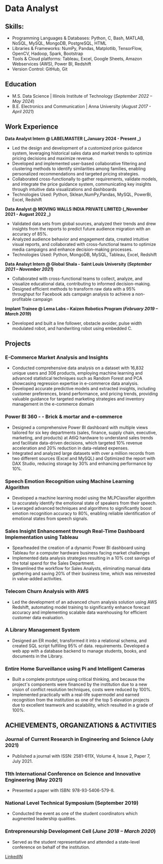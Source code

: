 # Data Analyst

## Skills: 
- Programming Languages & Databases: Python, C, Bash, MATLAB, NoSQL, MySQL, MongoDB, PostgreSQL, HTML
- Libraries & Frameworks: NumPy, Pandas, Matplotlib, TensorFlow, OpenCV, Hadoop, Spark, Bootstrap
- Tools & Cloud platforms: Tableau, Excel, Google Sheets, Amazon Webservices (AWS), Power BI, Redshift
- Version Control: GitHub, Git


## Education
- M.S. Data Science	                 |                  Illinois Institute of Technology (_September 2022 – May 2024_)	 			        		
- B.E. Electronics and Communication |                  Anna University (_August 2017 - April 2021_)

## Work Experience
**Data Analyst Intern @ LABELMASTER (_January 2024 - Present _)**
- Led the design and development of a customized price guidance system, leveraging historical sales data and market trends to optimize pricing decisions and maximize revenue.
- Developed and implemented user-based collaborative filtering and clustering methods to identify similarities among families, enabling personalized recommendations and targeted pricing strategies.
- Collaborated cross-functionally to gather requirements, validate models, and integrate the price guidance system, communicating key insights through intuitive data visualizations and dashboards
- Technologies Used: Python, Sklean,NumPy,Pandas, MySQL, PowerBi, Excel, Redshift
  
**Data Analyst @ MOVING WALLS INDIA PRIVATE LIMITED (_November 2021 - August 2022 _)**
- Validated data sets from global sources, analyzed their trends and drew insights from the reports to
predict future audience migration with an accuracy of 85%.
- Analyzed audience behavior and engagement data, created intuitive visual reports, and collaborated with
cross-functional teams to optimize media campaigns and enhance decision-making processes.
- Technologies Used: Python, MongoDB, MySQL, Tableau, Excel, Redshift

**Data Analsyt Intern @ Global Shala - Saint Louis University (_September 2021 – November 2021_)**
- Collaborated with cross-functional teams to collect, analyze, and visualize educational data, contributing to informed   decision-making.
- Designed efficient methods to transform raw data with a 95% throughput for Facebook ads campaign analysis to achieve a non-profitable campaign

**Implant Trainee @ Lema Labs – Kaizen Robotics Program (_February 2019 – March 2019_)**
- Developed and built a line follower, obstacle avoider, pulse width modulated robot, and handwriting robot using embedded C.

  
## Projects
### E-Commerce Market Analysis and Insights


- Conducted comprehensive data analysis on a dataset with 16,832 unique users and 306 products, employing machine learning and advanced statistical techniques such as Random Forest and PCA showcasing regression expertise in e-commerce data analysis.
- Developed accurate predictive models and extracted insights, including customer preferences, brand performance, and pricing trends, providing valuable guidance for targeted marketing strategies and inventory management in the e-commerce domain


### Power BI 360 - - Brick & mortar and e-commerce


-  Designed a comprehensive Power BI dashboard with multiple views tailored for six key departments (sales, finance, supply chain, executive, marketing, and products) at AtliQ hardware to understand sales trends and facilitate data-driven decisions, which targeted 10% revenue acceleration and 20% reduction in data-related expenses.
- Integrated and analyzed large datasets with over a million records from two different sources (Excel and MySQL) and Optimized the report with DAX Studio, reducing storage by 30% and enhancing performance by 10%.

### Speech Emotion Recognition using Machine Learning Algorithm


- Developed a machine learning model using the MLPClassifier algorithm to accurately identify the emotional
state of speakers from their speech.
- Leveraged advanced techniques and algorithms to significantly boost emotion recognition accuracy to 80%,
enabling reliable identification of emotional states from speech signals. 


### Sales Insight Enhancement through Real-Time Dashboard Implementation using Tableau


- Spearheaded the creation of a dynamic Power BI dashboard using Tableau for a computer hardware business facing market challenges
- Implemented data analysis strategies resulting in a 10% cost savings of the total spend for the Sales Department.
- Streamlined the workflow for Sales Analysts, eliminating manual data gathering and saving 20% of their business time, which was reinvested in value-added activities.

### Telecom Churn Analysis with AWS 


-  Led the development of an advanced churn analysis solution using AWS Redshift, automating model training to significantly enhance forecast accuracy and implementing scalable data warehousing for efficient customer data evaluation.


### A Library Management System	


-   Designed an ER model, transformed it into a relational schema, and created SQL script fulfilling 95% of data.
requirements. Developed a web app with a database backend to manage students, books, and documents in the Library.


###  Entire Home Surveillance using Pi and Intelligent Cameras


- Built a complete prototype using critical thinking, and because the project's components were financed by the institution due to a new vision of conflict resolution techniques, costs were reduced by 100%.	
- Implemented practically with a real-life supermodel and earned recognition from the institution as one of the top 5 elevation projects due to excellent teamwork and scalability, which resulted in a grade of 100%.


## ACHIEVEMENTS, ORGANIZATIONS & ACTIVITIES

### Journal of Current Research in Engineering and Science	(July 2021)
-	Published a journal with ISSN: 2581-611X, Volume 4, Issue 2, Paper 7, July 2021.

### 11th International Conference on Science and Innovative Engineering	(May 2021)
-	Presented a paper with ISBN: 978-93-5406-579-8.

### National Level Technical Symposium	(September 2019)
-	Conducted the event as one of the student coordinators which augmented leadership qualities.
  
### Entrepreneurship Development Cell	(_June 2018 – March 2020_)
-	Served as the student representative and attended a state-level conference on behalf of the institution.



[LinkedIN](https://www.linkedin.com/in/santhosh-dataanalyst/)



